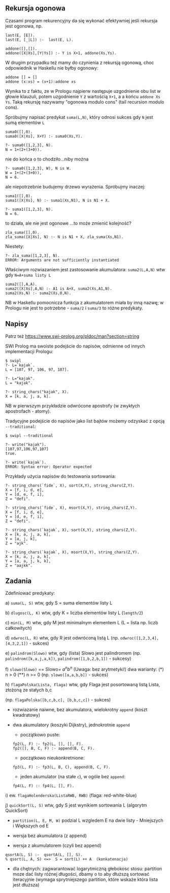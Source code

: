## Rekursja ogonowa

Czasami program rekurencyjny da się wykonać efektywniej jeśli rekursja jest ogonowa, np.

```
last(E, [E]).
last(E, [_|L]) :-  last(E, L).

addone([],[]).
addone([X|Xs],[Y|Ys]) :- Y is X+1, addone(Xs,Ys).
```

W drugim przypadku też mamy do czynienia z rekursją ogonową, choc odpowiednik w Haskellu nie byłby ogonowy:

```
addone [] = []
addone (x:xs) = (x+1):addone xs
```

Wynika to z faktu, ze w Prologu najpierw następuje uzgodnienie obu list w głowie klauzuli, potem uzgodnienie `Y` z wartością `X+1`, a a końcu `addone Xs Ys`.
Taką rekursję nazywamy "ogonowa modulo cons" (tail recursion modulo cons).

Spróbujmy napisać predykat `suma(L,N)`, który odnosi sukces gdy  `N` jest sumą elementów `L`

```
suma0([],0).
suma0([X|Xs], X+Y) :- suma0(Xs,Y).
```

```
?- suma0([1,2,3], N).
N = 1+(2+(3+0)).
```

nie do końca o to chodziło...niby można

```
?- suma0([1,2,3], W), N is W.
W = 1+(2+(3+0)),
N = 6.
```
ale niepotrzebnie budujemy drzewo wyrażenia. Spróbujmy inaczej:

```
suma1([],0).
suma1([X|Xs], N) :- suma1(Xs,N1), N is N1 + X.
```

```
?- suma1([1,2,3], N).
N = 6.
```

to działa, ale nie jest ogonowe ...to może zmienić kolejność?

```
zla_suma([],0).
zla_suma([X|Xs], N) :- N is N1 + X, zla_suma(Xs,N1).
```
Niestety:

```
?- zla_suma([1,2,3], N).
ERROR: Arguments are not sufficiently instantiated
```
Właściwym rozwiazaniem jest zastosowanie akumulatora: `suma2(L,A,N)` wtw gdy `N=A+suma listy L`

```
suma2([],A,A).
suma2([X|Xs],A,N) :- A1 is A+X, suma2(Xs,A1,N).
suma2(Xs,N) :- suma2(Xs,0,N).
```
NB w Haskellu pomocnicza funkcja z akumulatorem miała by inną nazwę;
w Prologu nie jest to potrzebne - `suma/2` i `suma/3` to różne predykaty.

## Napisy


Patrz też https://www.swi-prolog.org/pldoc/man?section=string

SWI Prolog ma swoiste podejście do napisów, odmienne od innych implementacji Prologu:
```
$ swipl
?- L=`kajak`.
L = [107, 97, 106, 97, 107].

?- L="kajak".
L = "kajak".

?- string_chars("kajak", X).
X = [k, a, j, a, k].
```
NB w pierwszym przykładzie odwrócone apostrofy (w zwykłych apostrofach - atomy).

Tradycyjne podejście do napisów jako list bajtów możemy odzyskać z opcją `--traditional`:

```
$ swipl --traditional

?- write("kajak").
[107,97,106,97,107]
true.

?- write(`kajak`).
ERROR: Syntax error: Operator expected
```

Przykłady użycia napisów do testowania sortowania:

```
?- string_chars(`fide`, X), sort(X,Y), string_chars(Z,Y).
X = [f, i, d, e],
Y = [d, e, f, i],
Z = "defi".

?- string_chars(`fide`, X), msort(X,Y), string_chars(Z,Y).
X = [f, i, d, e],
Y = [d, e, f, i],
Z = "defi".

?- string_chars(`kajak`, X), sort(X,Y), string_chars(Z,Y).
X = [k, a, j, a, k],
Y = [a, j, k],
Z = "ajk".

?- string_chars(`kajak`, X), msort(X,Y), string_chars(Z,Y).
X = [k, a, j, a, k],
Y = [a, a, j, k, k],
Z = "aajkk".
```

## Zadania

Zdefiniować predykaty:

 a) `suma(L, S)` wtw, gdy S = suma elementów listy L

 b) `dlugosc(L, K)` wtw, gdy K = liczba elementów listy L (`length/2`)

 c) `min(L, M)` wtw, gdy M jest minimalnym elementem L
                        (L = lista np. liczb całkowitych)

 d) `odwroc(L, R)` wtw, gdy R jest odwróconą listą L
      (np. `odwroc([1,2,3,4], [4,3,2,1])` - sukces)

 e) `palindrom(Slowo)` wtw, gdy (lista) Slowo jest palindromem
      (np. `palindrom([k,a,j,a,k])`, `palindrom([1,b,2,b,1])` - sukcesy)

 f) `slowo(Slowo)` == Slowo= $a^n b^n$      (Uwaga: bez arytmetyki!)
      dwa warianty:  (*) n > 0  (**) n >= 0
      (np. `slowo([a,a,b,b])` - sukces)

 <!-- g) `slowo(Zdanie, Reszta) == Zdanie = Slowo * Reszta`, `Slowo` - jw.
 (np. `slowo([a,a,b,b,c,d], [c,d])` - sukces) -->

 h) `flagaPolska(Lista, Flaga)` wtw, gdy Flaga jest posortowaną listą Lista, złożoną ze stałych b,c
 
 (np. `flagaPolska([b,c,b,c], [b,b,c,c])` - sukces)

- rozwiazanie naiwne, bez akumulatora, wielokrotny `append` (koszt kwadratowy)
- dwa akumulatory (koszyki Dijkstry), jednokrotnie `append`
    - początkowo puste: 
    ```
    fp2(L, F) :- fp2(L, [], [], F).
    fp2([], B, C, F) :- append(B, C, F).
    ```
    - początkowo nieukonkretnione:
    
     ```
     fp3(L, F) :- fp3(L, B, C), append(B, C, F).
     ```

    - jeden akumulator (na stałe `c`), w ogóle bez `append`:
    ```
    fp4(L, F) :- fp4(L, [], F).
    ```


 i) ew. `flagaHolenderska(ListaRWB, RWB)` (flaga: red-white-blue)

 j) `quickSort(L, S)` wtw, gdy S jest wynikiem sortowania L (algorytm QuickSort)

   *  `partition(L, E, M, W)`  podzial L wzgledem E na dwie listy -  Mniejszych i Większych od E

   * wersja bez akumulatora (z append)

   * wersja z akumulatorem (czyli bez append)
   ```
   qsortA(L, S) :-  qsortA(L, [], S).
   % qsort(L, A, S) <=>  S = sort(L) ++ A  (konkatenacja)
   ```
* dla chętnych: zagwarantować logarytmiczną głebokosc stosu: partition moze dać listy różnej długości, dbamy o to aby dłuższą sortować iteracyjnie (wymaga sprytniejszego partition, które wskaże która lista jest dłuższa)

